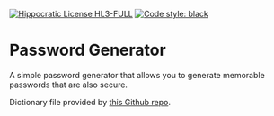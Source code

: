 [![Hippocratic License HL3-FULL](https://img.shields.io/static/v1?label=Hippocratic%20License&message=HL3-FULL&labelColor=5e2751&color=bc8c3d)](https://firstdonoharm.dev/version/3/0/full.html)
[![Code style: black](https://img.shields.io/badge/code%20style-black-000000.svg)](https://github.com/psf/black)


# Password Generator
A simple password generator that allows you to generate memorable
passwords that are also secure.

Dictionary file provided by [this Github repo](https://github.com/dwyl/english-words).